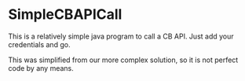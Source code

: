 # SimpleCBAPICall

This is a relatively simple java program to call a CB API.  Just add your credentials and go.

This was simplified from our more complex solution, so it is not perfect code by any means.
